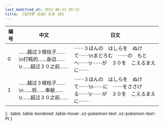 ```yaml
---
last_modified_at: 2021-06-22 20:12
title: 《宝可梦 白金》文本 265
---
```

| 编号 | 中文 | 日文 |
| ---- | ---- | ---- |
| 0 | ……越过３根柱子……\n打盹的……身边……\r……超过３０之前…… | ⋯⋯３ほんの　はしらを　ぬけて⋯⋯\nまどろむ　⋯⋯の　もとへ⋯⋯\r⋯⋯が　３０を　こえるまえに⋯⋯ |
| 1 | ……越过３根柱子……\n……将……奉献……\r……超过３０之前…… | ⋯⋯３ほんの　はしらを　ぬけて⋯⋯\n⋯⋯に　⋯⋯をささげる⋯⋯\r⋯⋯が　３０を　こえるまえに⋯⋯ |
{: .table .table-bordered .table-hover .xz-pokemon-text .xz-pokemon-text-Pt }